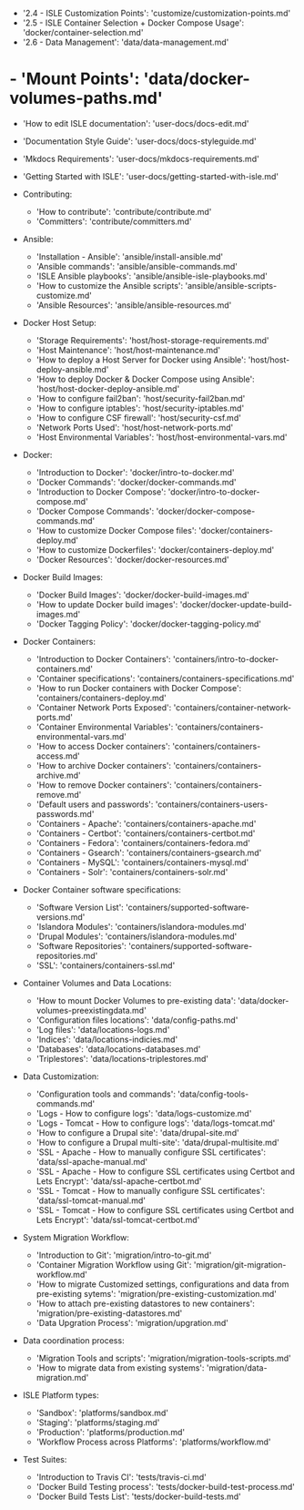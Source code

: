 

- '2.4 - ISLE Customization Points': 'customize/customization-points.md'
- '2.5 - ISLE Container Selection + Docker Compose Usage': 'docker/container-selection.md'
- '2.6 - Data Management': 'data/data-management.md'


#    - 'Mount Points': 'data/docker-volumes-paths.md'


- 'How to edit ISLE documentation': 'user-docs/docs-edit.md'
- 'Documentation Style Guide': 'user-docs/docs-styleguide.md'

- 'Mkdocs Requirements': 'user-docs/mkdocs-requirements.md'
- 'Getting Started with ISLE': 'user-docs/getting-started-with-isle.md'

- Contributing:
    - 'How to contribute': 'contribute/contribute.md'
    - 'Committers': 'contribute/committers.md'

- Ansible:
    - 'Installation - Ansible': 'ansible/install-ansible.md'
    - 'Ansible commands': 'ansible/ansible-commands.md'
    - 'ISLE Ansible playbooks': 'ansible/ansible-isle-playbooks.md'
    - 'How to customize the Ansible scripts': 'ansible/ansible-scripts-customize.md'
    - 'Ansible Resources': 'ansible/ansible-resources.md'

- Docker Host Setup:

    - 'Storage Requirements': 'host/host-storage-requirements.md'
    - 'Host Maintenance': 'host/host-maintenance.md'
    - 'How to deploy a Host Server for Docker using Ansible': 'host/host-deploy-ansible.md'
    - 'How to deploy Docker & Docker Compose using Ansible': 'host/host-docker-deploy-ansible.md'
    - 'How to configure fail2ban': 'host/security-fail2ban.md'
    - 'How to configure iptables': 'host/security-iptables.md'
    - 'How to configure CSF firewall': 'host/security-csf.md'
    - 'Network Ports Used': 'host/host-network-ports.md'
    - 'Host Environmental Variables': 'host/host-environmental-vars.md'

- Docker:
    - 'Introduction to Docker': 'docker/intro-to-docker.md'
    - 'Docker Commands': 'docker/docker-commands.md'
    - 'Introduction to Docker Compose': 'docker/intro-to-docker-compose.md'
    - 'Docker Compose Commands': 'docker/docker-compose-commands.md'
    - 'How to customize Docker Compose files': 'docker/containers-deploy.md'
    - 'How to customize Dockerfiles': 'docker/containers-deploy.md'
    - 'Docker Resources': 'docker/docker-resources.md'

- Docker Build Images:
    - 'Docker Build Images': 'docker/docker-build-images.md'
    - 'How to update Docker build images': 'docker/docker-update-build-images.md'
    - 'Docker Tagging Policy': 'docker/docker-tagging-policy.md'

- Docker Containers:
    - 'Introduction to Docker Containers': 'containers/intro-to-docker-containers.md'
    - 'Container specifications': 'containers/containers-specifications.md'
    - 'How to run Docker containers with Docker Compose': 'containers/containers-deploy.md'
    - 'Container Network Ports Exposed': 'containers/container-network-ports.md'
    - 'Container Environmental Variables': 'containers/containers-environmental-vars.md'
    - 'How to access Docker containers': 'containers/containers-access.md'
    - 'How to archive Docker containers': 'containers/containers-archive.md'
    - 'How to remove Docker containers': 'containers/containers-remove.md'
    - 'Default users and passwords': 'containers/containers-users-passwords.md'
    - 'Containers - Apache': 'containers/containers-apache.md'
    - 'Containers - Certbot': 'containers/containers-certbot.md'
    - 'Containers - Fedora': 'containers/containers-fedora.md'
    - 'Containers - Gsearch': 'containers/containers-gsearch.md'
    - 'Containers - MySQL': 'containers/containers-mysql.md'
    - 'Containers - Solr': 'containers/containers-solr.md'

- Docker Container software specifications:
    - 'Software Version List': 'containers/supported-software-versions.md'
    - 'Islandora Modules': 'containers/islandora-modules.md'
    - 'Drupal Modules': 'containers/islandora-modules.md'
    - 'Software Repositories': 'containers/supported-software-repositories.md'
    - 'SSL': 'containers/containers-ssl.md'

- Container Volumes and Data Locations:
    - 'How to mount Docker Volumes to pre-existing data': 'data/docker-volumes-preexistingdata.md'
    - 'Configuration files locations': 'data/config-paths.md'
    - 'Log files': 'data/locations-logs.md'
    - 'Indices': 'data/locations-indicies.md'
    - 'Databases': 'data/locations-databases.md'
    - 'Triplestores': 'data/locations-triplestores.md'

- Data Customization:
    - 'Configuration tools and commands': 'data/config-tools-commands.md'
    - 'Logs - How to configure logs': 'data/logs-customize.md'
    - 'Logs - Tomcat - How to configure logs': 'data/logs-tomcat.md'
    - 'How to configure a Drupal site': 'data/drupal-site.md'
    - 'How to configure a Drupal multi-site': 'data/drupal-multisite.md'
    - 'SSL - Apache - How to manually configure SSL certificates': 'data/ssl-apache-manual.md'
    - 'SSL - Apache - How to configure SSL certificates using Certbot and Lets Encrypt': 'data/ssl-apache-certbot.md'
    - 'SSL - Tomcat - How to manually configure SSL certificates': 'data/ssl-tomcat-manual.md'
    - 'SSL - Tomcat - How to configure SSL certificates using Certbot and Lets Encrypt': 'data/ssl-tomcat-certbot.md'

- System Migration Workflow:
    - 'Introduction to Git': 'migration/intro-to-git.md'
    - 'Container Migration Workflow using Git': 'migration/git-migration-workflow.md'
    - 'How to migrate Customized settings, configurations and data from pre-existing sytems': 'migration/pre-existing-customization.md'
    - 'How to attach pre-existing datastores to new containers': 'migration/pre-existing-datastores.md'
    - 'Data Upgration Process': 'migration/upgration.md'

- Data coordination process:
    - 'Migration Tools and scripts': 'migration/migration-tools-scripts.md'
    - 'How to migrate data from existing systems': 'migration/data-migration.md'

- ISLE Platform types:
    - 'Sandbox': 'platforms/sandbox.md'
    - 'Staging': 'platforms/staging.md'
    - 'Production': 'platforms/production.md'
    - 'Workflow Process across Platforms': 'platforms/workflow.md'

- Test Suites:
  - 'Introduction to Travis CI': 'tests/travis-ci.md'
  - 'Docker Build Testing process': 'tests/docker-build-test-process.md'
  - 'Docker Build Tests List': 'tests/docker-build-tests.md'
